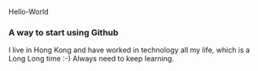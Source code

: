 Hello-World
### A way to start using Github
I live in Hong Kong and have worked in technology all my life, which is a Long Long time :-)
Always need to keep learning.

